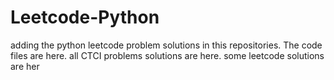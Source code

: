 # Leetcode-Python
adding the python leetcode problem solutions in this repositories. 
The code files are here.
all CTCI problems solutions are here.
some leetcode solutions are her







































































































































































































































































































































































































































































































































































































































